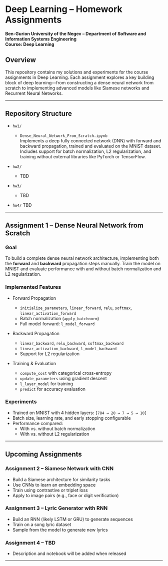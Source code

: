 # Deep Learning – Homework Assignments  
**Ben-Gurion University of the Negev – Department of Software and Information Systems Engineering**  
**Course: Deep Learning**

## Overview  
This repository contains my solutions and experiments for the course assignments in Deep Learning. Each assignment explores a key building block of deep learning—from constructing a dense neural network from scratch to implementing advanced models like Siamese networks and Recurrent Neural Networks.

---

## Repository Structure

- `hw1/`  
  - `Dense_Neural_Network_From_Scratch.ipynb`  
    Implements a deep fully connected network (DNN) with forward and backward propagation, trained and evaluated on the MNIST dataset.  
    Includes support for batch normalization, L2 regularization, and training without external libraries like PyTorch or TensorFlow.

- `hw2/`  
  - TBD

- `hw3/`  
  - TBD

- `hw4/`
  TBD

---

## Assignment 1 – Dense Neural Network from Scratch

### Goal
To build a complete dense neural network architecture, implementing both the **forward** and **backward** propagation steps manually. Train the model on MNIST and evaluate performance with and without batch normalization and L2 regularization.

### Implemented Features
- Forward Propagation
  - `initialize_parameters`, `linear_forward`, `relu`, `softmax`, `linear_activation_forward`
  - Batch normalization (`apply_batchnorm`)
  - Full model forward: `l_model_forward`

- Backward Propagation
  - `linear_backward`, `relu_backward`, `softmax_backward`
  - `linear_activation_backward`, `l_model_backward`
  - Support for L2 regularization

- Training & Evaluation
  - `compute_cost` with categorical cross-entropy
  - `update_parameters` using gradient descent
  - `l_layer_model` for training
  - `predict` for accuracy evaluation

### Experiments
- Trained on MNIST with 4 hidden layers: `[784 → 20 → 7 → 5 → 10]`
- Batch size, learning rate, and early stopping configurable
- Performance compared:
  - With vs. without batch normalization
  - With vs. without L2 regularization

---

## Upcoming Assignments

### Assignment 2 – Siamese Network with CNN
- Build a Siamese architecture for similarity tasks
- Use CNNs to learn an embedding space
- Train using contrastive or triplet loss
- Apply to image pairs (e.g., face or digit verification)

### Assignment 3 – Lyric Generator with RNN
- Build an RNN (likely LSTM or GRU) to generate sequences
- Train on a song lyric dataset
- Sample from the model to generate new lyrics

### Assignment 4 – TBD
- Description and notebook will be added when released

---
